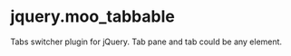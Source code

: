 jquery.moo_tabbable
===================

Tabs switcher plugin for jQuery. Tab pane and tab could be any element.